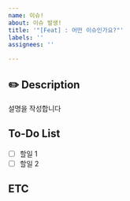 ```yaml
---
name: 이슈!
about: 이슈 발생!
title: '"[Feat] : 어떤 이슈인가요?"'
labels: ''
assignees: ''

---
```


## ✏️ Description

설명을 작성합니다

## To-Do List

- [ ]  할일 1
- [ ]  할일 2

## ETC
